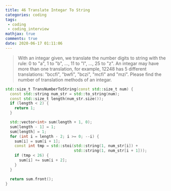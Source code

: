 ```yaml
---
title: 46 Translate Integar To String
categories: coding
tags:
 - coding
 - coding_interview
mathjax: true
comments: true
date: 2020-06-17 01:11:06
---
```


> With an integar given, we translate the number digits to string with the rule: 0 to "a", 1 to "b", ..., 11 to "l", ..., 25 to "z". An integar may have more than one translation, for example, 12248 has 5 different translations: "bccfi", "bwfi", "bczi", "mcfi" and "mzi". Please find the number of translation methods of an integar.

<!-- more -->

```C++
std::size_t TransNumberToString(const std::size_t num) {
  const std::string num_str = std::to_string(num);
  const std::size_t length(num_str.size());
  if (length < 2) {
    return 1;
  }

  std::vector<int> sum(length + 1, 0);
  sum[length - 1] = 1;
  sum[length] = 1;
  for (int i = length - 2; i >= 0; --i) {
    sum[i] = sum[i + 1];
    const int tmp = std::stoi(std::string(1, num_str[i]) +
                              std::string(1, num_str[i + 1]));
    if (tmp < 26) {
      sum[i] += sum[i + 2];
    }
  }

  return sum.front();
}
```
